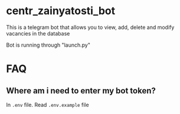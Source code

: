# centr_zainyatosti_bot

This is a telegram bot that allows you to view, add, delete and modify vacancies in the database

Bot is running through "launch.py"

# FAQ

## Where am i need to enter my bot token?

In `.env` file.
Read `.env.example` file 